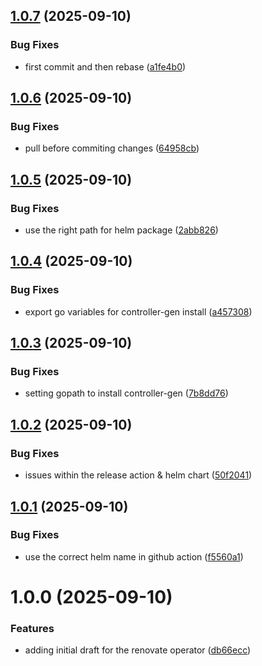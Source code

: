 ## [1.0.7](https://github.com/mogenius/renovate-operator/compare/1.0.6...1.0.7) (2025-09-10)


### Bug Fixes

* first commit and then rebase ([a1fe4b0](https://github.com/mogenius/renovate-operator/commit/a1fe4b09bdb4c27d9d791f3eac6f5c5b7535b80a))

## [1.0.6](https://github.com/mogenius/renovate-operator/compare/1.0.5...1.0.6) (2025-09-10)


### Bug Fixes

* pull before commiting changes ([64958cb](https://github.com/mogenius/renovate-operator/commit/64958cb000e30ca1fd49c4ce2faeb15571fe46f5))

## [1.0.5](https://github.com/mogenius/renovate-operator/compare/1.0.4...1.0.5) (2025-09-10)


### Bug Fixes

* use the right path for helm package ([2abb826](https://github.com/mogenius/renovate-operator/commit/2abb826c21636c3c074f306fe28331123241d7c1))

## [1.0.4](https://github.com/mogenius/renovate-operator/compare/1.0.3...1.0.4) (2025-09-10)


### Bug Fixes

* export go variables for controller-gen install ([a457308](https://github.com/mogenius/renovate-operator/commit/a4573080f6c5256247a270f43b11f56e1d5fac18))

## [1.0.3](https://github.com/mogenius/renovate-operator/compare/1.0.2...1.0.3) (2025-09-10)


### Bug Fixes

* setting gopath to install controller-gen ([7b8dd76](https://github.com/mogenius/renovate-operator/commit/7b8dd766c555b1324d10e944dafd599a40f331a7))

## [1.0.2](https://github.com/mogenius/renovate-operator/compare/1.0.1...1.0.2) (2025-09-10)


### Bug Fixes

* issues within the release action & helm chart ([50f2041](https://github.com/mogenius/renovate-operator/commit/50f2041fb8550307a5f21e38ca3b5d61a0ddf9a8))

## [1.0.1](https://github.com/mogenius/renovate-operator/compare/1.0.0...1.0.1) (2025-09-10)


### Bug Fixes

* use the correct helm name in github action ([f5560a1](https://github.com/mogenius/renovate-operator/commit/f5560a1b0b672fd098f3b4c94e9f4c408ad7a35b))

# 1.0.0 (2025-09-10)


### Features

* adding initial draft for the renovate operator ([db66ecc](https://github.com/mogenius/renovate-operator/commit/db66ecc996173f60e3c10044645926c77f8f8048))
